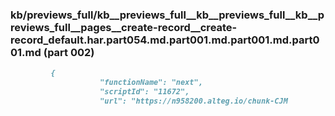 ### kb/previews_full/kb__previews_full__kb__previews_full__kb__previews_full__pages__create-record__create-record_default.har.part054.md.part001.md.part001.md.part001.md (part 002)

```md
         {
                    "functionName": "next",
                    "scriptId": "11672",
                    "url": "https://n958200.alteg.io/chunk-CJM
```

```
